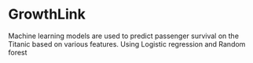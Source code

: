 # GrowthLink
Machine learning models are used to predict passenger survival on the Titanic based on various features. Using Logistic regression and Random forest 
